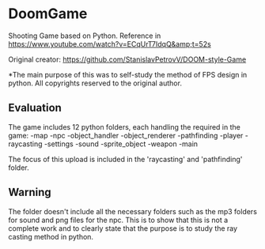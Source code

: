 # DoomGame
Shooting Game based on Python. Reference in https://www.youtube.com/watch?v=ECqUrT7IdqQ&amp;t=52s

Original creator: https://github.com/StanislavPetrovV/DOOM-style-Game

*The main purpose of this was to self-study the method of FPS design in python. All copyrights reserved to the original author.

## Evaluation

The game includes 12 python folders, each handling the required in the game:
-map
-npc
-object_handler
-object_renderer
-pathfinding
-player
-raycasting
-settings
-sound
-sprite_object
-weapon
-main

The focus of this upload is included in the 'raycasting' and 'pathfinding' folder.

## Warning

The folder doesn't include all the necessary folders such as the mp3 folders for sound and png files for the npc. This is to show that this is not a complete work and to clearly state that the purpose is to study the ray casting method in python.
